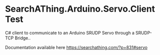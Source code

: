 # SearchAThing.Arduino.Servo.ClientTest
C# client to communicate to an Arduino SRUDP Servo through a SRUDP-TCP Bridge..

Documentation available here https://searchathing.com/?p=831#servo
